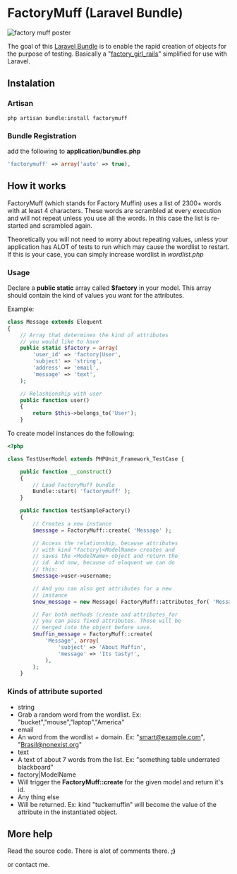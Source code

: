 FactoryMuff (Laravel Bundle)
===========================

![factory muff poster](http://img846.imageshack.us/img846/3576/factorymuffposter.jpg)

The goal of this [Laravel Bundle](http://bundles.laravel.com/) is to enable the rapid creation of objects for the purpose of testing. Basically a "[factory\_girl\_rails](https://github.com/thoughtbot/factory_girl_rails)" simplified for use with Laravel.

Instalation
-----------

### Artisan

```
php artisan bundle:install factorymuff
```

### Bundle Registration

add the following to __application/bundles.php__

```php
'factorymuff' => array('auto' => true),
```

How it works
------------

FactoryMuff (which stands for Factory Muffin) uses a list of 2300+ words with at least 4 characters. These words are scrambled at every execution and will not repeat unless you use all the words. In this case the list is re-started and scrambled again.

Theoretically you will not need to worry about repeating values​​, unless your application has ALOT of tests to run which may cause the wordlist to restart. If this is your case, you can simply increase wordlist in _wordlist.php_

### Usage

Declare a __public static__ array called __$factory__ in your model. This array should contain the kind of values you want for the attributes.

Example:
```php
class Message extends Eloquent
{
    // Array that determines the kind of attributes
    // you would like to have
    public static $factory = array(
        'user_id' => 'factory|User',
        'subject' => 'string',
        'address' => 'email',
        'message' => 'text',
    );

    // Relashionship with user
    public function user()
    {
        return $this->belongs_to('User');
    }
```

To create model instances do the following:
```php
<?php

class TestUserModel extends PHPUnit_Framework_TestCase {

    public function __construct()
    {
        // Load FactoryMuff bundle
        Bundle::start( 'factorymuff' );
    }

    public function testSampleFactory()
    {
        // Creates a new instance
        $message = FactoryMuff::create( 'Message' );

        // Access the relationship, because attributes
        // with kind "factory|<ModelName> creates and
        // saves the <ModelName> object and return the
        // id. And now, because of eloquent we can do
        // this:
        $message->user->username;

        // And you can also get attributes for a new
        // instance
        $new_message = new Message( FactoryMuff::attributes_for( 'Message' ) )

        // For both methods (create and attributes_for
        // you can pass fixed attributes. Those will be
        // merged into the object before save.
        $muffin_message = FactoryMuff::create(
            'Message', array(
                'subject' => 'About Muffin',
                'message' => 'Its tasty!',
            ),
        );
    }
```

### Kinds of attribute suported

* string
 * Grab a random word from the wordlist. Ex: "bucket","mouse","laptop","America"
* email
 * An word from the wordlist + domain. Ex: "smart@example.com", "Brasil@nonexist.org"
* text
 * A text of about 7 words from the list. Ex: "something table underrated blackboard"
* factory|ModelName
 * Will trigger the __FactoryMuff::create__ for the given model and return it's id.
* Any thing else
 * Will be returned. Ex: kind "tuckemuffin" will become the value of the attribute in the instantiated object.


More help
---------

Read the source code. There is alot of comments there. __;)__

or contact me.
